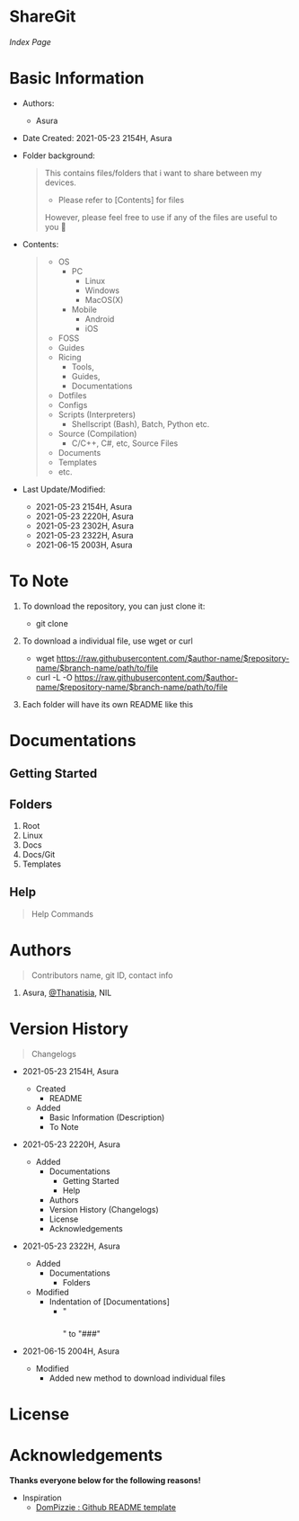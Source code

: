 # ShareGit

<h6> Index Page </h6>


# Basic Information

* Authors: 

  * Asura

* Date Created: 2021-05-23 2154H, Asura

* Folder background:

  > This contains files/folders that i want to share between my devices.
  >
  > * Please refer to [Contents] for files
  >
  > However, please feel free to use if any of the files are useful to you :eyes:

* Contents:

  > * OS
  >   * PC
  >     * Linux
  >     * Windows
  >     * MacOS(X)
  >   * Mobile
  >     * Android
  >     * iOS
  > * FOSS
  > * Guides
  > * Ricing 
  >   * Tools, 
  >   * Guides, 
  >   * Documentations
  > * Dotfiles
  > * Configs
  > * Scripts (Interpreters) 
  >   * Shellscript (Bash), Batch, Python etc.
  > * Source (Compilation)
  >   *  C/C++, C#, etc, Source Files
  > * Documents
  > * Templates
  > * etc.

* Last Update/Modified:
  * 2021-05-23 2154H, Asura
  * 2021-05-23 2220H, Asura
  * 2021-05-23 2302H, Asura
  * 2021-05-23 2322H, Asura
  * 2021-06-15 2003H, Asura


# To Note

1. To download the repository, you can just clone it:

   +  git clone 

2. To download a individual file, use wget or curl
   
   +  wget https://raw.githubusercontent.com/$author-name/$repository-name/$branch-name/path/to/file
   +  curl -L -O https://raw.githubusercontent.com/$author-name/$repository-name/$branch-name/path/to/file

3. Each folder will have its own README like this



# Documentations



## Getting Started



## Folders

1. Root
2. Linux
3. Docs
4. Docs/Git
5. Templates



## Help

> Help Commands



# Authors

> Contributors name, git ID, contact info

1. Asura, <a href="https://github.com/Thanatisia">@Thanatisia</a>, NIL



# Version History

> Changelogs

* 2021-05-23 2154H, Asura

  * Created 
    * README
  * Added 
    * Basic Information (Description)
    * To Note

* 2021-05-23 2220H, Asura

  * Added 
    * Documentations
      * Getting Started
      * Help
    * Authors
    * Version History (Changelogs)
    * License
    * Acknowledgements

* 2021-05-23 2322H, Asura

  * Added
    * Documentations
      * Folders
  * Modified
    * Indentation of [Documentations]
      * "<h3></h3>" to "###" 

* 2021-06-15 2004H, Asura

  * Modified
    * Added new method to download individual files
  

# License



# Acknowledgements

<b>Thanks everyone below for the following reasons!</b>

* Inspiration
  * <a href="https://gist.github.com/DomPizzie/7a5ff55ffa9081f2de27c315f5018afc">DomPizzie : Github README template</a>



